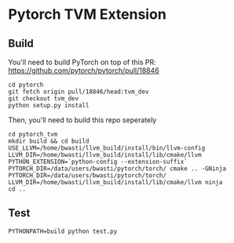 # Pytorch TVM Extension

## Build

You'll need to build PyTorch on top of this PR: https://github.com/pytorch/pytorch/pull/18846
```
cd pytorch
git fetch origin pull/18846/head:tvm_dev
git checkout tvm_dev
python setup.py install
```

Then, you'll need to build this repo seperately
```
cd pytorch_tvm
mkdir build && cd build
USE_LLVM=/home/bwasti/llvm_build/install/bin/llvm-config LLVM_DIR=/home/bwasti/llvm_build/install/lib/cmake/llvm PYTHON_EXTENSION=`python-config --extension-suffix` PYTORCH_DIR=/data/users/bwasti/pytorch/torch/ cmake .. -GNinja
PYTORCH_DIR=/data/users/bwasti/pytorch/torch/ LLVM_DIR=/home/bwasti/llvm_build/install/lib/cmake/llvm ninja
cd ..
```

## Test

```
PYTHONPATH=build python test.py
```
